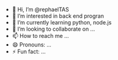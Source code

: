 - 👋 Hi, I’m @rephaelTAS
- 👀 I’m interested in back end progran
- 🌱 I’m currently learning python, node.js
- 💞️ I’m looking to collaborate on ...
- 📫 How to reach me ...
- 😄 Pronouns: ...
- ⚡ Fun fact: ...

<!---
rephaelTAS/rephaelTAS is a ✨ special ✨ repository because its `README.md` (this file) appears on your GitHub profile.
You can click the Preview link to take a look at your changes.
--->
